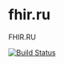 # fhir.ru
FHIR.RU

[![Build Status](https://travis-ci.org/HealthSamurai/fhir.ru.svg?branch=master)](https://travis-ci.org/HealthSamurai/fhir.ru)